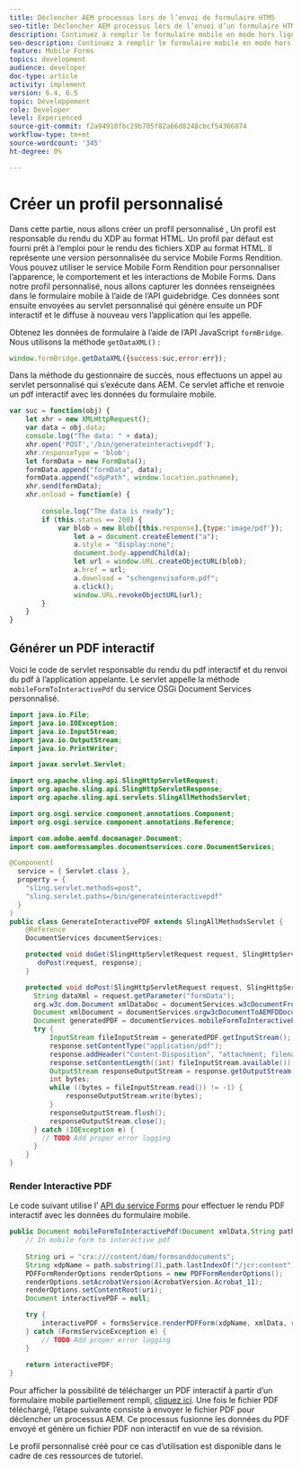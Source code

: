 ```yaml
---
title: Déclencher AEM processus lors de l’envoi de formulaire HTM5
seo-title: Déclencher AEM processus lors de l’envoi d’un formulaire HTML5
description: Continuez à remplir le formulaire mobile en mode hors ligne et envoyez le formulaire mobile pour déclencher AEM processus.
seo-description: Continuez à remplir le formulaire mobile en mode hors ligne et envoyez le formulaire mobile pour déclencher AEM processus.
feature: Mobile Forms
topics: development
audience: developer
doc-type: article
activity: implement
version: 6.4, 6.5
topic: Développement
role: Developer
level: Experienced
source-git-commit: f2a94910fbc29b705f82a66d8248cbcf54366874
workflow-type: tm+mt
source-wordcount: '345'
ht-degree: 0%

---
```



# Créer un profil personnalisé

Dans cette partie, nous allons créer un profil personnalisé [.](https://helpx.adobe.com/livecycle/help/mobile-forms/creating-profile.html) Un profil est responsable du rendu du XDP au format HTML. Un profil par défaut est fourni prêt à l’emploi pour le rendu des fichiers XDP au format HTML. Il représente une version personnalisée du service Mobile Forms Rendition. Vous pouvez utiliser le service Mobile Form Rendition pour personnaliser l’apparence, le comportement et les interactions de Mobile Forms. Dans notre profil personnalisé, nous allons capturer les données renseignées dans le formulaire mobile à l’aide de l’API guidebridge. Ces données sont ensuite envoyées au servlet personnalisé qui génère ensuite un PDF interactif et le diffuse à nouveau vers l’application qui les appelle.

Obtenez les données de formulaire à l’aide de l’API JavaScript `formBridge`. Nous utilisons la méthode `getDataXML()` :

```javascript
window.formBridge.getDataXML({success:suc,error:err});
```

Dans la méthode du gestionnaire de succès, nous effectuons un appel au servlet personnalisé qui s’exécute dans AEM. Ce servlet affiche et renvoie un pdf interactif avec les données du formulaire mobile.

```javascript
var suc = function(obj) {
    let xhr = new XMLHttpRequest();
    var data = obj.data;
    console.log("The data: " + data);
    xhr.open('POST','/bin/generateinteractivepdf');
    xhr.responseType = 'blob';
    let formData = new FormData();
    formData.append("formData", data);
    formData.append("xdpPath", window.location.pathname);
    xhr.send(formData);
    xhr.onload = function(e) {
        
        console.log("The data is ready");
        if (this.status == 200) {
            var blob = new Blob([this.response],{type:'image/pdf'});
                let a = document.createElement("a");
                a.style = "display:none";
                document.body.appendChild(a);
                let url = window.URL.createObjectURL(blob);
                a.href = url;
                a.download = "schengenvisaform.pdf";
                a.click();
                window.URL.revokeObjectURL(url);
        }
    }
}
```

## Générer un PDF interactif

Voici le code de servlet responsable du rendu du pdf interactif et du renvoi du pdf à l’application appelante. Le servlet appelle la méthode `mobileFormToInteractivePdf` du service OSGi Document Services personnalisé.

```java
import java.io.File;
import java.io.IOException;
import java.io.InputStream;
import java.io.OutputStream;
import java.io.PrintWriter;

import javax.servlet.Servlet;

import org.apache.sling.api.SlingHttpServletRequest;
import org.apache.sling.api.SlingHttpServletResponse;
import org.apache.sling.api.servlets.SlingAllMethodsServlet;

import org.osgi.service.component.annotations.Component;
import org.osgi.service.component.annotations.Reference;

import com.adobe.aemfd.docmanager.Document;
import com.aemformssamples.documentservices.core.DocumentServices;

@Component(
  service = { Servlet.class }, 
  property = { 
    "sling.servlet.methods=post",
    "sling.servlet.paths=/bin/generateinteractivepdf" 
  }
)
public class GenerateInteractivePDF extends SlingAllMethodsServlet {
    @Reference
    DocumentServices documentServices;

    protected void doGet(SlingHttpServletRequest request, SlingHttpServletResponse response) { 
       doPost(request, response);
    }

    protected void doPost(SlingHttpServletRequest request, SlingHttpServletResponse response) {
      String dataXml = request.getParameter("formData");
      org.w3c.dom.Document xmlDataDoc = documentServices.w3cDocumentFromStrng(dataXml);
      Document xmlDocument = documentServices.orgw3cDocumentToAEMFDDocument(xmlDataDoc);
      Document generatedPDF = documentServices.mobileFormToInteractivePdf(xmlDocument,request.getParameter("xdpPath"));
      try {
          InputStream fileInputStream = generatedPDF.getInputStream();
          response.setContentType("application/pdf");
          response.addHeader("Content-Disposition", "attachment; filename=AemFormsRocks.pdf");
          response.setContentLength((int) fileInputStream.available());
          OutputStream responseOutputStream = response.getOutputStream();
          int bytes;
          while ((bytes = fileInputStream.read()) != -1) {
              responseOutputStream.write(bytes);
          }
          responseOutputStream.flush();
          responseOutputStream.close();
      } catch (IOException e) {
        // TODO Add proper error logging
      }
    }
}
```

### Render Interactive PDF

Le code suivant utilise l’ [API du service Forms](https://helpx.adobe.com/aem-forms/6/javadocs/com/adobe/fd/forms/api/FormsService.html) pour effectuer le rendu PDF interactif avec les données du formulaire mobile.

```java
public Document mobileFormToInteractivePdf(Document xmlData,String path) {
    // In mobile form to interactive pdf
    
    String uri = "crx:///content/dam/formsanddocuments";
    String xdpName = path.substring(31,path.lastIndexOf("/jcr:content"));
    PDFFormRenderOptions renderOptions = new PDFFormRenderOptions();
    renderOptions.setAcrobatVersion(AcrobatVersion.Acrobat_11);
    renderOptions.setContentRoot(uri);
    Document interactivePDF = null;

    try {
        interactivePDF = formsService.renderPDFForm(xdpName, xmlData, renderOptions);
    } catch (FormsServiceException e) {
        // TODO Add proper error logging
    }
    
    return interactivePDF;
}
```

Pour afficher la possibilité de télécharger un PDF interactif à partir d’un formulaire mobile partiellement rempli, [cliquez ici](https://forms.enablementadobe.com/content/dam/formsanddocuments/xdptemplates/schengenvisa.xdp/jcr:content).
Une fois le fichier PDF téléchargé, l’étape suivante consiste à envoyer le fichier PDF pour déclencher un processus AEM. Ce processus fusionne les données du PDF envoyé et génère un fichier PDF non interactif en vue de sa révision.

Le profil personnalisé créé pour ce cas d’utilisation est disponible dans le cadre de ces ressources de tutoriel.

